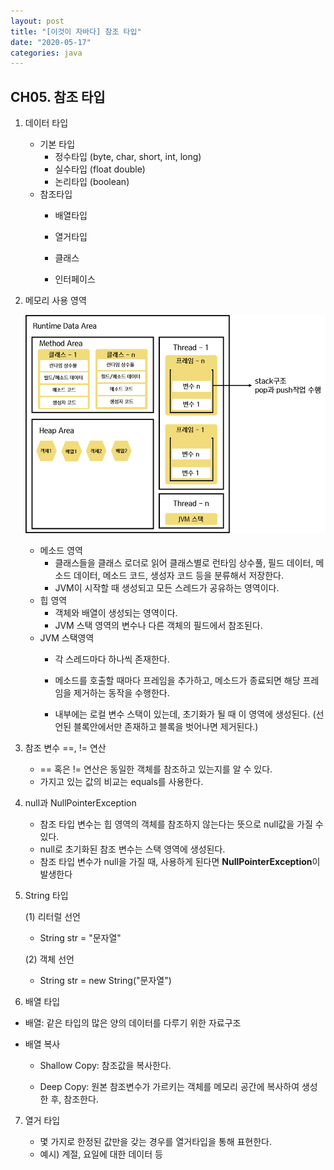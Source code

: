 ```yaml
---
layout: post
title: "[이것이 자바다] 참조 타입"
date: "2020-05-17"
categories: java
---
```




## CH05. 참조 타입



1. 데이터 타입

   - 기본 타입
     - 정수타입 (byte, char, short, int, long)
     - 실수타입 (float double)
     - 논리타입 (boolean)
   - 참조타입
     - 배열타입

     - 열거타입

     - 클래스

     - 인터페이스

       

2. 메모리 사용 영역

   ![](/assets/post_IMG/java05/memory.png) 

   - 메소드 영역
     - 클래스들을 클래스 로더로 읽어 클래스별로 런타임 상수풀, 필드 데이터, 메소드 데이터, 메소드 코드, 생성자 코드 등을 분류해서 저장한다.
     - JVM이 시작할 때 생성되고 모든 스레드가 공유하는 영역이다.
   - 힙 영역
     - 객체와 배열이 생성되는 영역이다.
     - JVM 스택 영역의 변수나 다른 객체의 필드에서 참조된다.
   - JVM 스택영역
     - 각 스레드마다 하나씩 존재한다.

     - 메소드를 호출할 때마다 프레임을 추가하고, 메소드가 종료되면 해당 프레임을 제거하는 동작을 수행한다.

     - 내부에는 로컬 변수 스택이 있는데, 초기화가 될 때 이 영역에 생성된다. (선언된 블록안에서만 존재하고 블록을 벗어나면 제거된다.)

       

3. 참조 변수 ==, != 연산

   - == 혹은 != 연산은 동일한 객체를 참조하고 있는지를 알 수 있다.
   - 가지고 있는 값의 비교는 equals를 사용한다.

   

4. null과 NullPointerException

   - 참조 타입 변수는 힙 영역의 객체를 참조하지 않는다는 뜻으로 null값을 가질 수 있다.
   - null로 초기화된 참조 변수는 스택 영역에 생성된다.
   - 참조 타입 변수가 null을 가질 때, 사용하게 된다면 **NullPointerException**이 발생한다

   

5. String 타입

   (1) 리터럴 선언

   - String str = "문자열"

   (2) 객체 선언

   - String str = new String("문자열")

   

6.  배열 타입

   - 배열: 같은 타입의 많은 양의 데이터를 다루기 위한 자료구조

   - 배열 복사

     - Shallow Copy:  참조값을 복사한다.

     - Deep Copy: 원본 참조변수가 가르키는 객체를 메모리 공간에 복사하여 생성한 후, 참조한다.

       

7. 열거 타입

   - 몇 가지로 한정된 값만을 갖는 경우를 열거타입을 통해 표현한다.
   - 예시) 계절, 요일에 대한 데이터 등